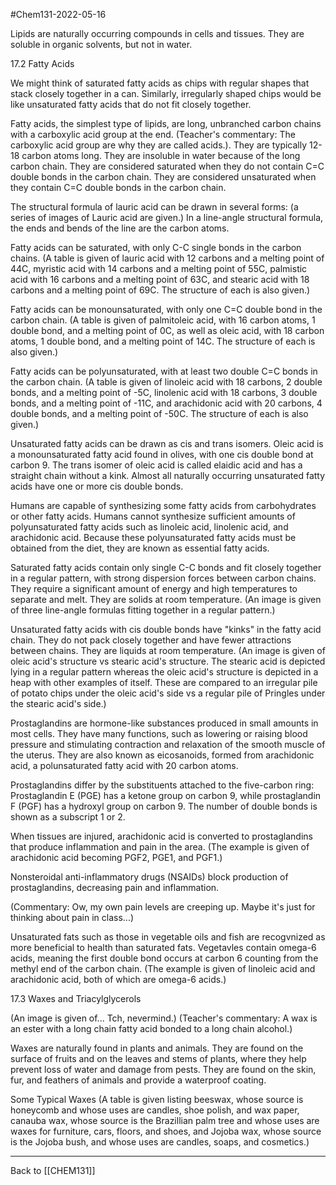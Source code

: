 #Chem131-2022-05-16

Lipids are naturally occurring compounds in cells and tissues.  They are soluble in organic solvents, but not in water.

17.2 Fatty Acids

We might think of saturated fatty acids as chips with regular shapes that stack closely together in a can.  Similarly, irregularly shaped chips would be like unsaturated fatty acids that do not fit closely together.

Fatty acids, the simplest type of lipids, are long, unbranched carbon chains with a carboxylic acid group at the end.  (Teacher's commentary:  The carboxylic acid group are why they are called acids.). They are typically 12-18 carbon atoms long.  They are insoluble in water because of the long carbon chain.  They are considered saturated when they do not contain C=C double bonds in the carbon chain.  They are considered unsaturated when they contain C=C double bonds in the carbon chain.

The structural formula of lauric acid can be drawn in several forms: (a series of images of Lauric acid are given.)  In a line-angle structural formula, the ends and bends of the line are the carbon atoms.

Fatty acids can be saturated, with only C-C single bonds in the carbon chains.  (A table is given of lauric acid with 12 carbons and a melting point of 44C, myristic acid with 14 carbons and a melting point of 55C, palmistic acid with 16 carbons and a melting point of 63C, and stearic acid with 18 carbons and a melting point of 69C.  The structure of each is also given.)

Fatty acids can be monounsaturated, with only one C=C double bond in the carbon chain.  (A table is given of palmitoleic acid, with 16 carbon atoms, 1 double bond, and a melting point of 0C, as well as oleic acid, with 18 carbon atoms, 1 double bond, and a melting point of 14C.  The structure of each is also given.)

Fatty acids can be polyunsaturated, with at least two double C=C bonds in the carbon chain.  (A table is given of linoleic acid with 18 carbons, 2 double bonds, and a melting point of -5C, linolenic acid with 18 carbons, 3 double bonds, and a melting point of -11C, and arachidonic acid with 20 carbons, 4 double bonds, and a melting point of -50C.  The structure of each is also given.)

Unsaturated fatty acids can be drawn as cis and trans isomers.  Oleic acid is a monounsaturated fatty acid found in olives, with one cis double bond at carbon 9.  The trans isomer of oleic acid is called elaidic acid and has a straight chain without a kink.  Almost all naturally occurring unsaturated fatty acids have one or more cis double bonds.

Humans are capable of synthesizing some fatty acids from carbohydrates or other fatty acids.  Humans cannot synthesize sufficient amounts of polyunsaturated fatty acids such as linoleic acid, linolenic acid, and arachidonic acid.  Because these polyunsaturated fatty acids must be obtained from the diet, they are known as essential fatty acids.

Saturated fatty acids contain only single C-C bonds and fit closely together in a regular pattern, with strong dispersion forces between carbon chains.  They require a significant amount of energy and high temperatures to separate and melt.  They are solids at room temperature.  (An image is given of three line-angle formulas fitting together in a regular pattern.)

Unsaturated fatty acids with cis double bonds have "kinks" in the fatty acid chain.  They do not pack closely together and have fewer attractions between chains.  They are liquids at room temperature.  (An image is given of oleic acid's structure vs stearic acid's structure.  The stearic acid is depicted lying in a regular pattern whereas the oleic acid's structure is depicted in a heap with other examples of itself.  These are compared to an irregular pile of potato chips under the oleic acid's side vs a regular pile of Pringles under the stearic acid's side.)

Prostaglandins are hormone-like substances produced in small amounts in most cells.  They have many functions, such as lowering or raising blood pressure and stimulating contraction and relaxation of the smooth muscle of the uterus.  They are also known as eicosanoids, formed from arachidonic acid, a polunsaturated fatty acid with 20 carbon atoms.

Prostaglandins differ by the substituents attached to the five-carbon ring:  Prostaglandin E (PGE) has a ketone group on carbon 9, while prostaglandin F (PGF) has a hydroxyl group on carbon 9.  The number of double bonds is shown as a subscript 1 or 2.

When tissues are injured, arachidonic acid is converted to prostaglandins that produce inflammation and pain in the area.  (The example is given of arachidonic acid becoming PGF2, PGE1, and PGF1.)

Nonsteroidal anti-inflammatory drugs (NSAIDs) block production of prostaglandins, decreasing pain and inflammation.

(Commentary:  Ow, my own pain levels are creeping up.  Maybe it's just for thinking about pain in class...)

Unsaturated fats such as those in vegetable oils and fish are recogvnized as more beneficial to health than saturated fats.  Vegetavles contain omega-6 acids, meaning the first double bond occurs at carbon 6 counting from the methyl end of the carbon chain.  (The example is given of linoleic acid and arachidonic acid, both of which are omega-6 acids.)

17.3 Waxes and Triacylglycerols

(An image is given of...  Tch, nevermind.)  (Teacher's commentary:  A wax is an ester with a long chain fatty acid bonded to a long chain alcohol.)

Waxes are naturally found in plants and animals.  They are found on the surface of fruits and on the leaves and stems of plants, where they help prevent loss of water and damage from pests.  They are found on the skin, fur, and feathers of animals and provide a waterproof coating.

Some Typical Waxes (A table is given listing beeswax, whose source is honeycomb and whose uses are candles, shoe polish, and wax paper, canauba wax, whose source is the Brazillian palm tree and whose uses are waxes for furniture, cars, floors, and shoes, and Jojoba wax, whose source is the Jojoba bush, and whose uses are candles, soaps, and cosmetics.)



---
Back to [[CHEM131]]